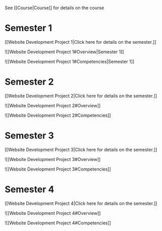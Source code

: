 See [[Course|Course]] for details on the course
 
# Semester 1

[[Website Development Project 1|Click here for details on the semester.]]

![[Website Development Project 1#Overview|Semester 1]]

![[Website Development Project 1#Competencies|Semester 1]]




# Semester 2


[[Website Development Project 2|Click here for details on the semester.]]

![[Website Development Project 2#Overview]]

![[Website Development Project 2#Competencies]]



# Semester 3

[[Website Development Project 3|Click here for details on the semester.]]

![[Website Development Project 3#Overview]]

![[Website Development Project 3#Competencies]]



# Semester 4

[[Website Development Project 4|Click here for details on the semester.]]

![[Website Development Project 4#Overview]]

![[Website Development Project 4#Competencies]]








